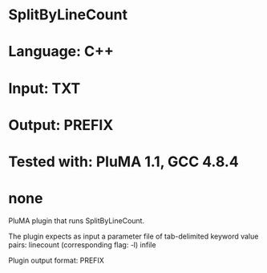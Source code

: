 # SplitByLineCount
# Language: C++
# Input: TXT
# Output: PREFIX
# Tested with: PluMA 1.1, GCC 4.8.4
# none

PluMA plugin that runs SplitByLineCount.

The plugin expects as input a parameter file of tab-delimited keyword value pairs: 
linecount (corresponding flag: -l)
infile

Plugin output format: PREFIX
